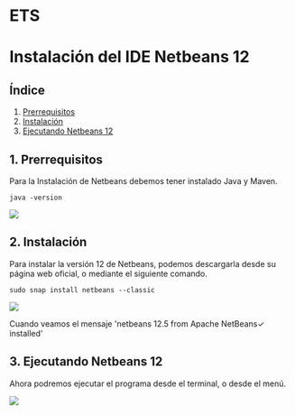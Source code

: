 # ETS

# Instalación del IDE Netbeans 12

## Índice

1. [Prerrequisitos](#ide1)
2. [Instalación](#ide2)
3. [Ejecutando Netbeans 12](#ide3)

## 1. Prerrequisitos <a name="ide1"></a>

Para la Instalación de Netbeans debemos tener instalado Java y Maven.

````
java -version
````

![](../imagen/2.png)

## 2. Instalación <a name="ide2"></a>

Para instalar la versión 12 de Netbeans, podemos descargarla desde su página web oficial, o mediante el siguiente comando.

````
sudo snap install netbeans --classic
````
![](../imagen/3.png)

Cuando veamos el mensaje 'netbeans 12.5 from Apache NetBeans✓ installed'


## 3. Ejecutando Netbeans 12 <a name="ide3"></a>
Ahora podremos ejecutar el programa desde el terminal, o desde el menú.

![](../imagen/4.png)

